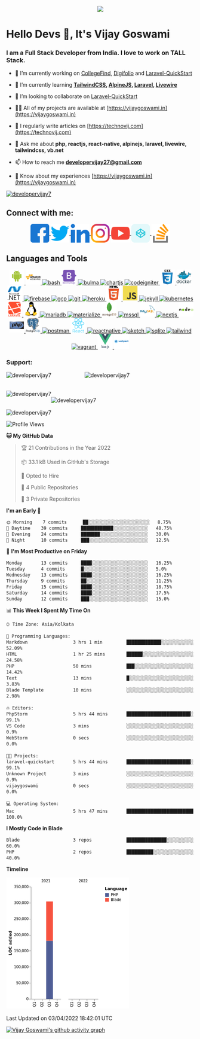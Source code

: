 <p align="center">
  <a href="https://github.com/ryo-ma/github-profile-trophy">
    <img src="https://github-profile-trophy.vercel.app/?username=developervijay7&theme=onedark&margin-w=15" />
  </a>
</p>

# Hello Devs 👋, It's Vijay Goswami
### I am a Full Stack Developer from India. I love to work on TALL Stack.

- 🔭 I’m currently working on [CollegeFind](https://collegefind.in), [Digifolio](https://digifolio) and [Laravel-QuickStart](https://laravel-quickstart.co)

- 🌱 I’m currently learning **[TailwindCSS](), [AlpineJS](), [Laravel](), [Livewire]()**

- 👯 I’m looking to collaborate on [Laravel-QuickStart](https://github.com/developervijay7/laravel-icons)

- 👨‍💻 All of my projects are available at [https://vijaygoswami.in](https://vijaygoswami.in)

- 📝 I regularly write articles on [https://technovij.com](https://technovij.com)

- 💬 Ask me about **php, reactjs, react-native, alpinejs, laravel, livewire, tailwindcss, vb.net**

- 📫 How to reach me **developervijay27@gmail.com**

- 📄 Know about my experiences [https://vijaygoswami.in](https://vijaygoswami.in)

<p>
  <a href="https://twitter.com/developervijay7" target="blank">
  <img src="https://img.shields.io/twitter/follow/developervijay7?logo=twitter&style=for-the-badge" alt="developervijay7" /></a>
</p>

## Connect with me:
<!--- Social Icons --->
<p align="center">
  <a href="https://facebook.com/developervijay">
  <img align="center" src="https://raw.githubusercontent.com/developervijay7/developervijay7/main/images/icons/facebook.svg" alt="developervijay7" height="50" width="50" />
  </a>
  <a href="https://twitter.com/developervijay7">
  <img align="center" src="https://raw.githubusercontent.com/developervijay7/developervijay7/main/images/icons/twitter.svg" alt="developervijay7" height="50" width="50" />
  </a>
  <a href="https://www.linkedin.com/in/hexpit/">
    <img align="center" src="https://raw.githubusercontent.com/developervijay7/developervijay7/main/images/icons/linked-in-alt.svg" alt="developervijay7" height="50" width="50" />
  </a>
  <a href="https://instagram.com/developervijay">
  <img align="center" src="https://raw.githubusercontent.com/developervijay7/developervijay7/main/images/icons/instagram.svg" alt="developervijay7" height="50" width="50" />
  </a>
  <a href="#">
  <img align="center" src="https://raw.githubusercontent.com/developervijay7/developervijay7/main/images/icons/youtube.svg" alt="developervijay7" height="50" width="50" />
  </a>
  <a href="https://codepen.io/developervijay7">
  <img align="center" src="https://raw.githubusercontent.com/developervijay7/developervijay7/main/images/icons/codepen.svg" alt="developervijay7" height="50" width="50" />
  </a>
  <a href="https://stackoverflow.com/users/developervijay7">
  <img align="center" src="https://raw.githubusercontent.com/developervijay7/developervijay7/main/images/icons/stack-overflow.svg" alt="developervijay7" height="50" width="50" />
  </a>
</p>
<!--- /Social Icons --->


## Languages and Tools

<p align="center"> 
  <a href="https://developer.android.com" target="_blank" rel="noreferrer">
    <img src="https://raw.githubusercontent.com/devicons/devicon/master/icons/android/android-original-wordmark.svg" alt="android" width="40" height="40"/>
  </a>
  <a href="https://aws.amazon.com" target="_blank" rel="noreferrer">
    <img src="https://raw.githubusercontent.com/devicons/devicon/master/icons/amazonwebservices/amazonwebservices-original-wordmark.svg" alt="aws" width="40" height="40"/>
  </a>
  <a href="https://www.gnu.org/software/bash/" target="_blank" rel="noreferrer">
    <img src="https://www.vectorlogo.zone/logos/gnu_bash/gnu_bash-icon.svg" alt="bash" width="40" height="40"/>
  </a> 
  <a href="https://getbootstrap.com" target="_blank" rel="noreferrer"> 
    <img src="https://raw.githubusercontent.com/devicons/devicon/master/icons/bootstrap/bootstrap-plain-wordmark.svg" alt="bootstrap" width="40" height="40"/> 
  </a> 
  <a href="https://bulma.io/" target="_blank" rel="noreferrer"> 
    <img src="https://raw.githubusercontent.com/gilbarbara/logos/804dc257b59e144eaca5bc6ffd16949752c6f789/logos/bulma.svg" alt="bulma" width="40" height="40"/> 
  </a> 
  <a href="https://www.chartjs.org" target="_blank" rel="noreferrer"> 
    <img src="https://www.chartjs.org/media/logo-title.svg" alt="chartjs" width="40" height="40"/> 
  </a> 
  <a href="https://codeigniter.com" target="_blank" rel="noreferrer"> 
    <img src="https://cdn.worldvectorlogo.com/logos/codeigniter.svg" alt="codeigniter" width="40" height="40"/> 
  </a> 
  <a href="https://www.w3schools.com/css/" target="_blank" rel="noreferrer"> 
    <img src="https://raw.githubusercontent.com/devicons/devicon/master/icons/css3/css3-original-wordmark.svg" alt="css3" width="40" height="40"/> 
  </a> 
  <a href="https://www.docker.com/" target="_blank" rel="noreferrer"> <img src="https://raw.githubusercontent.com/devicons/devicon/master/icons/docker/docker-original-wordmark.svg" alt="docker" width="40" height="40"/> </a> <a href="https://dotnet.microsoft.com/" target="_blank" rel="noreferrer"> <img src="https://raw.githubusercontent.com/devicons/devicon/master/icons/dot-net/dot-net-original-wordmark.svg" alt="dotnet" width="40" height="40"/> </a> <a href="https://firebase.google.com/" target="_blank" rel="noreferrer"> <img src="https://www.vectorlogo.zone/logos/firebase/firebase-icon.svg" alt="firebase" width="40" height="40"/> </a> <a href="https://cloud.google.com" target="_blank" rel="noreferrer"> <img src="https://www.vectorlogo.zone/logos/google_cloud/google_cloud-icon.svg" alt="gcp" width="40" height="40"/> </a> <a href="https://git-scm.com/" target="_blank" rel="noreferrer"> <img src="https://www.vectorlogo.zone/logos/git-scm/git-scm-icon.svg" alt="git" width="40" height="40"/> </a> <a href="https://heroku.com" target="_blank" rel="noreferrer"> <img src="https://www.vectorlogo.zone/logos/heroku/heroku-icon.svg" alt="heroku" width="40" height="40"/> </a> <a href="https://www.w3.org/html/" target="_blank" rel="noreferrer"> <img src="https://raw.githubusercontent.com/devicons/devicon/master/icons/html5/html5-original-wordmark.svg" alt="html5" width="40" height="40"/> </a> <a href="https://developer.mozilla.org/en-US/docs/Web/JavaScript" target="_blank" rel="noreferrer"> <img src="https://raw.githubusercontent.com/devicons/devicon/master/icons/javascript/javascript-original.svg" alt="javascript" width="40" height="40"/> </a> <a href="https://jekyllrb.com/" target="_blank" rel="noreferrer"> <img src="https://www.vectorlogo.zone/logos/jekyllrb/jekyllrb-icon.svg" alt="jekyll" width="40" height="40"/> </a> <a href="https://kubernetes.io" target="_blank" rel="noreferrer"> <img src="https://www.vectorlogo.zone/logos/kubernetes/kubernetes-icon.svg" alt="kubernetes" width="40" height="40"/> </a> <a href="https://laravel.com/" target="_blank" rel="noreferrer"> <img src="https://raw.githubusercontent.com/devicons/devicon/master/icons/laravel/laravel-plain-wordmark.svg" alt="laravel" width="40" height="40"/> </a> <a href="https://www.linux.org/" target="_blank" rel="noreferrer"> <img src="https://raw.githubusercontent.com/devicons/devicon/master/icons/linux/linux-original.svg" alt="linux" width="40" height="40"/> </a> <a href="https://mariadb.org/" target="_blank" rel="noreferrer"> <img src="https://www.vectorlogo.zone/logos/mariadb/mariadb-icon.svg" alt="mariadb" width="40" height="40"/> </a> <a href="https://materializecss.com/" target="_blank" rel="noreferrer"> <img src="https://raw.githubusercontent.com/prplx/svg-logos/5585531d45d294869c4eaab4d7cf2e9c167710a9/svg/materialize.svg" alt="materialize" width="40" height="40"/> </a> <a href="https://www.mongodb.com/" target="_blank" rel="noreferrer"> <img src="https://raw.githubusercontent.com/devicons/devicon/master/icons/mongodb/mongodb-original-wordmark.svg" alt="mongodb" width="40" height="40"/> </a> <a href="https://www.microsoft.com/en-us/sql-server" target="_blank" rel="noreferrer"> <img src="https://www.svgrepo.com/show/303229/microsoft-sql-server-logo.svg" alt="mssql" width="40" height="40"/> </a> <a href="https://www.mysql.com/" target="_blank" rel="noreferrer"> <img src="https://raw.githubusercontent.com/devicons/devicon/master/icons/mysql/mysql-original-wordmark.svg" alt="mysql" width="40" height="40"/> </a> <a href="https://nextjs.org/" target="_blank" rel="noreferrer"> <img src="https://cdn.worldvectorlogo.com/logos/nextjs-2.svg" alt="nextjs" width="40" height="40"/> </a> <a href="https://nodejs.org" target="_blank" rel="noreferrer"> <img src="https://raw.githubusercontent.com/devicons/devicon/master/icons/nodejs/nodejs-original-wordmark.svg" alt="nodejs" width="40" height="40"/> </a> <a href="https://www.php.net" target="_blank" rel="noreferrer"> <img src="https://raw.githubusercontent.com/devicons/devicon/master/icons/php/php-original.svg" alt="php" width="40" height="40"/> </a> <a href="https://www.postgresql.org" target="_blank" rel="noreferrer"> <img src="https://raw.githubusercontent.com/devicons/devicon/master/icons/postgresql/postgresql-original-wordmark.svg" alt="postgresql" width="40" height="40"/> </a> <a href="https://postman.com" target="_blank" rel="noreferrer"> <img src="https://www.vectorlogo.zone/logos/getpostman/getpostman-icon.svg" alt="postman" width="40" height="40"/> </a> <a href="https://reactjs.org/" target="_blank" rel="noreferrer"> <img src="https://raw.githubusercontent.com/devicons/devicon/master/icons/react/react-original-wordmark.svg" alt="react" width="40" height="40"/> </a> <a href="https://reactnative.dev/" target="_blank" rel="noreferrer"> <img src="https://reactnative.dev/img/header_logo.svg" alt="reactnative" width="40" height="40"/> </a> <a href="https://www.sketch.com/" target="_blank" rel="noreferrer"> <img src="https://www.vectorlogo.zone/logos/sketchapp/sketchapp-icon.svg" alt="sketch" width="40" height="40"/> </a> <a href="https://www.sqlite.org/" target="_blank" rel="noreferrer"> <img src="https://www.vectorlogo.zone/logos/sqlite/sqlite-icon.svg" alt="sqlite" width="40" height="40"/> </a> <a href="https://tailwindcss.com/" target="_blank" rel="noreferrer"> <img src="https://www.vectorlogo.zone/logos/tailwindcss/tailwindcss-icon.svg" alt="tailwind" width="40" height="40"/> </a> <a href="https://www.vagrantup.com/" target="_blank" rel="noreferrer"> <img src="https://www.vectorlogo.zone/logos/vagrantup/vagrantup-icon.svg" alt="vagrant" width="40" height="40"/> </a> <a href="https://vuejs.org/" target="_blank" rel="noreferrer"> <img src="https://raw.githubusercontent.com/devicons/devicon/master/icons/vuejs/vuejs-original-wordmark.svg" alt="vuejs" width="40" height="40"/> </a> <a href="https://webpack.js.org" target="_blank" rel="noreferrer"> <img src="https://raw.githubusercontent.com/devicons/devicon/d00d0969292a6569d45b06d3f350f463a0107b0d/icons/webpack/webpack-original-wordmark.svg" alt="webpack" width="40" height="40"/> </a> </p>

<h3 align="left">Support:</h3>

<p><a href="https://www.buymeacoffee.com/hexpit"> <img align="left" src="https://ci5.googleusercontent.com/proxy/bUcfJu5843uyZkufO2ah5B0cSK9zAEiPrnrMmAIrGgdi6Y2nS4VMINilrSPkWV4_wSOkz5kiWzk82Odgt4yAOLQ5zez5BiqBun0PORk6uyTFgx2tLYLMkQfZ=s0-d-e1-ft#https://cdn.buymeacoffee.com/assets/img/email-template/bmc-new-logo.png" height="50" width="210" alt="developervijay7" /></a><a href="https://ko-fi.com/hexpit"> <img align="left" src="https://cdn.ko-fi.com/cdn/kofi3.png?v=3" height="50" width="210" alt="developervijay7" /></a></p><br><br>

<p><img align="left" src="https://github-readme-stats.vercel.app/api/top-langs?username=developervijay7&show_icons=true&locale=en&layout=compact" alt="developervijay7" /></p>

<p>&nbsp;<img align="center" src="https://github-readme-stats.vercel.app/api?username=developervijay7&show_icons=true&locale=en" alt="developervijay7" /></p>

<p><img align="center" src="https://github-readme-streak-stats.herokuapp.com/?user=developervijay7&" alt="developervijay7" /></p>


<!--START_SECTION:waka-->
![Profile Views](http://img.shields.io/badge/Profile%20Views-94-blue)

**🐱 My GitHub Data** 

> 🏆 21 Contributions in the Year 2022
 > 
> 📦 33.1 kB Used in GitHub's Storage 
 > 
> 💼 Opted to Hire
 > 
> 📜 4 Public Repositories 
 > 
> 🔑 3 Private Repositories  
 > 
**I'm an Early 🐤** 

```text
🌞 Morning    7 commits      ██░░░░░░░░░░░░░░░░░░░░░░░   8.75% 
🌆 Daytime    39 commits     ████████████░░░░░░░░░░░░░   48.75% 
🌃 Evening    24 commits     ███████░░░░░░░░░░░░░░░░░░   30.0% 
🌙 Night      10 commits     ███░░░░░░░░░░░░░░░░░░░░░░   12.5%

```
📅 **I'm Most Productive on Friday** 

```text
Monday       13 commits     ████░░░░░░░░░░░░░░░░░░░░░   16.25% 
Tuesday      4 commits      █░░░░░░░░░░░░░░░░░░░░░░░░   5.0% 
Wednesday    13 commits     ████░░░░░░░░░░░░░░░░░░░░░   16.25% 
Thursday     9 commits      ██░░░░░░░░░░░░░░░░░░░░░░░   11.25% 
Friday       15 commits     ████░░░░░░░░░░░░░░░░░░░░░   18.75% 
Saturday     14 commits     ████░░░░░░░░░░░░░░░░░░░░░   17.5% 
Sunday       12 commits     ███░░░░░░░░░░░░░░░░░░░░░░   15.0%

```


📊 **This Week I Spent My Time On** 

```text
⌚︎ Time Zone: Asia/Kolkata

💬 Programming Languages: 
Markdown                 3 hrs 1 min         █████████████░░░░░░░░░░░░   52.09% 
HTML                     1 hr 25 mins        ██████░░░░░░░░░░░░░░░░░░░   24.58% 
PHP                      50 mins             ███░░░░░░░░░░░░░░░░░░░░░░   14.42% 
Text                     13 mins             █░░░░░░░░░░░░░░░░░░░░░░░░   3.83% 
Blade Template           10 mins             ░░░░░░░░░░░░░░░░░░░░░░░░░   2.98%

🔥 Editors: 
PhpStorm                 5 hrs 44 mins       ████████████████████████░   99.1% 
VS Code                  3 mins              ░░░░░░░░░░░░░░░░░░░░░░░░░   0.9% 
WebStorm                 0 secs              ░░░░░░░░░░░░░░░░░░░░░░░░░   0.0%

🐱‍💻 Projects: 
laravel-quickstart       5 hrs 44 mins       ████████████████████████░   99.1% 
Unknown Project          3 mins              ░░░░░░░░░░░░░░░░░░░░░░░░░   0.9% 
vijaygoswami             0 secs              ░░░░░░░░░░░░░░░░░░░░░░░░░   0.0%

💻 Operating System: 
Mac                      5 hrs 47 mins       █████████████████████████   100.0%

```

**I Mostly Code in Blade** 

```text
Blade                    3 repos             ███████████████░░░░░░░░░░   60.0% 
PHP                      2 repos             ██████████░░░░░░░░░░░░░░░   40.0%

```


**Timeline**

![Chart not found](https://raw.githubusercontent.com/developervijay7/developervijay7/main/charts/bar_graph.png) 


 Last Updated on 03/04/2022 18:42:01 UTC
<!--END_SECTION:waka-->

[![Vijay Goswami's github activity graph](https://activity-graph.herokuapp.com/graph?username=developervijay7&theme=dracula)](https://github.com/developervijay7/github-readme-activity-graph)

